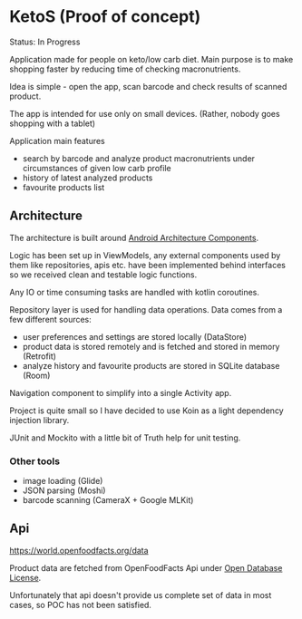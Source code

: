 # KetoS (Proof of concept)

Status: In Progress

Application made for people on keto/low carb diet. 
Main purpose is to make shopping faster by reducing time of checking macronutrients.

Idea is simple - open the app, scan barcode and check results of scanned product.

The app is intended for use only on small devices. (Rather, nobody goes shopping with a tablet)

Application main features
- search by barcode and analyze product macronutrients under circumstances of given low carb profile
- history of latest analyzed products
- favourite products list

<!--- TODO screens -->

## Architecture

The architecture is built around [Android Architecture Components](https://developer.android.com/topic/libraries/architecture/).

Logic has been set up in ViewModels, any external components used by them like repositories, apis etc. have been implemented behind interfaces so we received clean and testable logic functions. 

Any IO or time consuming tasks are handled with kotlin coroutines. 

Repository layer is used for handling data operations. Data comes from a few different sources:
- user preferences and settings are stored locally (DataStore)
- product data is stored remotely and is fetched and stored in memory (Retrofit)
- analyze history and favourite products are stored in SQLite database (Room)

Navigation component to simplify into a single Activity app.

Project is quite small so I have decided to use Koin as a light dependency injection library.

<!--- TODO Espresso for basic instrumentation tests and JUnit and Mockito for unit testing. -->
JUnit and Mockito with a little bit of Truth help for unit testing.

### Other tools

- image loading (Glide)
- JSON parsing (Moshi)
- barcode scanning (CameraX + Google MLKit)
 
## Api
 
https://world.openfoodfacts.org/data
 
Product data are fetched from OpenFoodFacts Api under [Open Database License](https://opendatacommons.org/licenses/odbl/1-0/).

Unfortunately that api doesn't provide us complete set of data in most cases, so POC has not been satisfied.